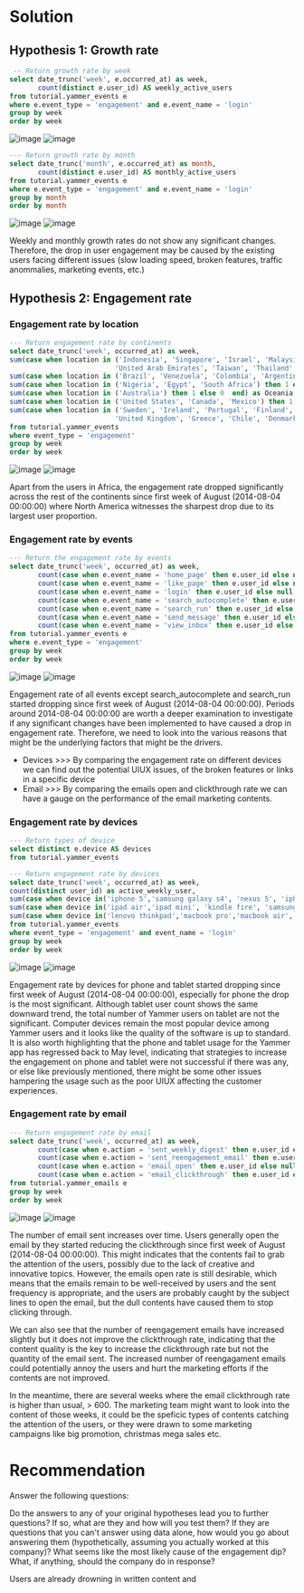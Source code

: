 # Solution #

## Hypothesis 1: Growth rate ##
```sql
 -- Return growth rate by week
select date_trunc('week', e.occurred_at) as week,
       count(distinct e.user_id) AS weekly_active_users
from tutorial.yammer_events e
where e.event_type = 'engagement' and e.event_name = 'login'
group by week
order by week
```
![image](https://user-images.githubusercontent.com/77920592/203055634-922557d7-d7ce-4668-a9be-6de0edaf4062.png)
![image](https://user-images.githubusercontent.com/77920592/203089680-af58d0ed-6c07-4a43-accc-e8a627677419.png)

```sql
--- Return growth rate by month
select date_trunc('month', e.occurred_at) as month,
       count(distinct e.user_id) AS monthly_active_users
from tutorial.yammer_events e
where e.event_type = 'engagement' and e.event_name = 'login'
group by month
order by month
```
![image](https://user-images.githubusercontent.com/77920592/203055734-9674e8d2-6ab7-4611-854e-4ff4592a0ca8.png)
![image](https://user-images.githubusercontent.com/77920592/203089836-b5f2b81f-b440-487c-bb37-0d8a8e060815.png)

Weekly and monthly growth rates do not show any significant changes. Therefore, the drop in user engagement may be caused by the existing users facing different issues (slow loading speed, broken features, traffic anommalies, marketing events, etc.)

## Hypothesis 2: Engagement rate ##

### Engagement rate by location ###
```sql
--- Return engagement rate by continents
select date_trunc('week', occurred_at) as week,
sum(case when location in ('Indonesia', 'Singapore', 'Israel', 'Malaysia', 'Hong Kong', 'Philippines', 
                          'United Arab Emirates', 'Taiwan', 'Thailand', 'India', 'Iran', 'Japan', 'Iraq', 'Russia', 'Pakistan') then 1 else 0 end) as Asia,
sum(case when location in ('Brazil', 'Venezuela', 'Colombia', 'Argentina') then 1 else 0  end) as South_America,
sum(case when location in ('Nigeria', 'Egypt', 'South Africa') then 1 else 0  end) as Africa,
sum(case when location in ('Australia') then 1 else 0  end) as Oceania,
sum(case when location in ('United States', 'Canada', 'Mexico') then 1 else 0  end) as North_America,
sum(case when location in ('Sweden', 'Ireland', 'Portugal', 'Finland', 'France', 'Spain', 'Italy', 
                          'United Kingdom', 'Greece', 'Chile', 'Denmark', 'Switzerland', 'Norway', 'Austria', 'Poland') then 1 else 0  end) as Europe
from tutorial.yammer_events 
where event_type = 'engagement'
group by week
order by week
```
![image](https://user-images.githubusercontent.com/77920592/203087505-90027948-709d-40ea-9014-5b09ce05824f.png)
![image](https://user-images.githubusercontent.com/77920592/203087823-7240d480-0475-43fc-b948-89d308c9e0ab.png)

Apart from the users in Africa, the engagement rate dropped significantly across the rest of the continents since first week of August (2014-08-04 00:00:00) where North America witnesses the sharpest drop due to its largest user proportion. 

### Engagement rate by events ###
```sql
--- Return the engagement rate by events
select date_trunc('week', occurred_at) as week,
       count(case when e.event_name = 'home_page' then e.user_id else null end) as home_page,
       count(case when e.event_name = 'like_page' then e.user_id else null end) as like_page,
       count(case when e.event_name = 'login' then e.user_id else null end) as login,
       count(case when e.event_name = 'search_autocomplete' then e.user_id else null end) as search_autocomplete,
       count(case when e.event_name = 'search_run' then e.user_id else null end) as search_run,
       count(case when e.event_name = 'send_message' then e.user_id else null end) as send_message,
       count(case when e.event_name = 'view_inbox' then e.user_id else null end) as view_inbox 
from tutorial.yammer_events e
where e.event_type = 'engagement'
group by week
order by week
```
![image](https://user-images.githubusercontent.com/77920592/203062238-532f7a85-8e43-4bbd-8dff-216e4750e05d.png)
![image](https://user-images.githubusercontent.com/77920592/203090238-8eaf2358-a17c-43d6-97be-409daa1c3d37.png)

Engagement rate of all events except search_autocomplete and search_run started dropping since first week of August (2014-08-04 00:00:00). Periods around 2014-08-04 00:00:00 are worth a deeper examination to investigate if any significant changes have been implemented to have caused a drop in engagement rate. Therefore, we need to look into the various reasons that might be the underlying factors that might be the drivers.
- Devices >>> By comparing the engagement rate on different devices we can find out the potential UIUX issues, of the broken features or links in a specific device
- Email >>> By comparing the emails open and clickthrough rate we can have a gauge on the performance of the email marketing contents. 

### Engagement rate by devices ###
```sql
--- Return types of device
select distinct e.device AS devices
from tutorial.yammer_events
```

```sql
--- Return engagement rate by devices
select date_trunc('week', occurred_at) as week,
count(distinct user_id) as active_weekly_user,
sum(case when device in('iphone 5','samsung galaxy s4', 'nexus 5', 'iphone 5s', 'iphone 4s','nexus 7', 'nokia lumia 635','nexus 10','htc one','amazon fire phone','samsung galaxy note') then 1 else 0 end) as phone_users,
sum(case when device in('ipad air','ipad mini', 'kindle fire', 'samsung galaxy tablet') then 1 else 0 end) as tablet_users,
sum(case when device in('lenovo thinkpad','macbook pro','macbook air','dell inspiron desktop', 'dell inspiron notebok','asus chromebook','acer aspire notebook','hp                            pavilion desktop', 'acer aspire desktop','windows surface','mac mini') then 1 else 0 end) as computer_users
from tutorial.yammer_events
where event_type = 'engagement' and event_name = 'login'
group by week
order by week
```
![image](https://user-images.githubusercontent.com/77920592/203059211-efedefd2-960a-46c9-99fc-38d77d28e410.png)
![image](https://user-images.githubusercontent.com/77920592/203090690-f5bf8628-ee92-43d7-842b-83e4d2c562d7.png)

Engagement rate by devices for phone and tablet started dropping since first week of August (2014-08-04 00:00:00), especially for phone the drop is the most significant. Although tablet user count shows the same downward trend, the total number of Yammer users on tablet are not the significant. Computer devices remain the most popular device among Yammer users and it looks like the quality of the software is up to standard. It is also worth highlighting that the phone and tablet usage for the Yammer app has regressed back to May level, indicating that strategies to increase the engagement on phone and tablet were not successful if there was any, or else like previously mentioned, there might be some other issues hampering the usage such as the poor UIUX affecting the customer experiences.

### Engagement rate by email ###
```sql
--- Return engagement rate by email
select date_trunc('week', occurred_at) as week,
       count(case when e.action = 'sent_weekly_digest' then e.user_id else null end) as weekly_emails,
       count(case when e.action = 'sent_reengagement_email' then e.user_id else null end) as reengagement_emails,
       count(case when e.action = 'email_open' then e.user_id else null end) as email_opens,
       count(case when e.action = 'email_clickthrough' then e.user_id else null end) as email_clickthroughs
from tutorial.yammer_emails e
group by week
order by week
```
![image](https://user-images.githubusercontent.com/77920592/203061092-4e9ccd72-c875-4741-a1bc-41b48fa7ef35.png)
![image](https://user-images.githubusercontent.com/77920592/203091490-16d12551-209a-4e10-894b-c75799068e67.png)

The number of email sent increases over time. Users generally open the email by they started reducing the clickthrough since first week of August (2014-08-04 00:00:00). This might indicates that the contents fail to grab the attention of the users, possibly due to the lack of creative and innovative topics. However, the emails open rate is still desirable, which means that the emails remain to be well-received by users and the sent frequency is appropriate, and the users are probably caught by the subject lines to open the email, but the dull contents have caused them to stop clicking through. 

We can also see that the number of reengagement emails have increased slightly but it does not improve the clickthrough rate, indicating that the content quality is the key to increase the clickthrough rate but not the quantity of the email sent. The increased number of reengagament emails could potentially annoy the users and hurt the marketing efforts if the contents are not improved.

In the meantime, there are several weeks where the email clickthrough rate is higher than usual, > 600. The marketing team might want to look into the content of those weeks, it could be the speficic types of contents catching the attention of the users, or they were drawn to some marketing campaigns like big promotion, christmas mega sales etc. 


# Recommendation #
Answer the following questions:

Do the answers to any of your original hypotheses lead you to further questions?
If so, what are they and how will you test them?
If they are questions that you can't answer using data alone, how would you go about answering them (hypothetically, assuming you actually worked at this company)?
What seems like the most likely cause of the engagement dip?
What, if anything, should the company do in response?

Users are already drowning in written content and 
